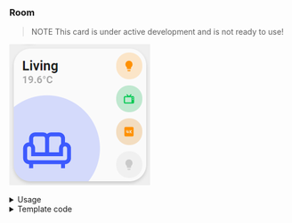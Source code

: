 ### Room

> NOTE
> This card is under active development and is not ready to use!

![Room](./screenshots/room.png)

<details>
<summary>Usage</summary>

#### Example

```yaml
- type: 'custom:button-card'
  template:
    - card_room
    - blue
  entity: climate.vicare_heating
  name: Living
  icon: mdi:sofa-outline
```

#### Variables
<table>
<tr>
<th>Variable</th>
<th>Example</th>
<th>Required</th>
<th>Explanation</th>
</tr>
<tr>
<td></td>
<td></td>
<td></td>
<td></td>
</tr>
</table>
<br />
</details>

<details>
<summary>Template code</summary>

```yaml
card_room:
  tap_action:
    action: more-info
  color: var(--google-grey-500)
  show_icon: true
  show_name: true
  show_label: true
  size: 55px
  label: |-
      [[[
          var temperature = entity.attributes.room_temperature;
          if (temperature == null) {
            var temperature = '-';
          }
          return temperature + '°C'
      ]]]
  styles:
    card:
      - border-radius: 20px
      - box-shadow: var(--box-shadow)
      - padding: 1px
    grid:
      - grid-template-areas: '"n n" "l l" "i icon1"'
      - grid-template-columns: 1fr 1fr
      - grid-template-rows: min-content
    icon:
      - left: 4px
      - bottom: 10px
      - color: 'rgba(var(--color-theme),0.2)'
    img_cell:
      - background-color: 'rgba(var(--color-theme),0.05)'
      - border-radius: 50%
      - place-self: end
      - width: 102px
      - height: 82px
      - margin-left: -30px
      - top: 22px
      - padding: 10px
    name:
      - align-self: end
      - justify-self: start
      - font-weight: bold
      - font-size: 20px
      - margin-left: 15px
      - margin-top: 8px
    label:
      - justify-self: start
      - align-self: start
      - font-weight: bolder
      - font-size: 12px
      - filter: opacity(40%)
      - margin-left: 15px
    state:
      - justify-self: start
      - align-self: start
      - font-weight: bolder
      - font-size: 12px
      - filter: opacity(40%)
      - margin-left: 12px
```
</details>